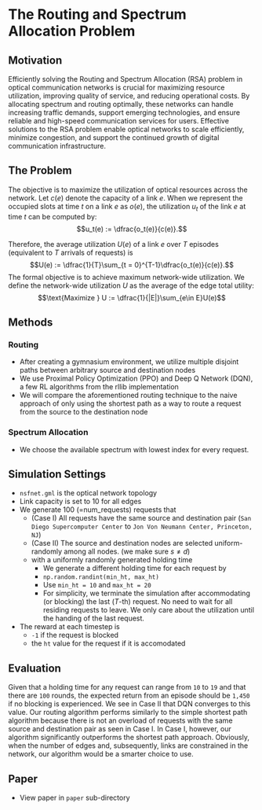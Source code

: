 # The Routing and Spectrum Allocation Problem

## Motivation
Efficiently solving the Routing and Spectrum Allocation (RSA) problem in optical communication networks is crucial for maximizing resource utilization, improving quality of service, and reducing operational costs. By allocating spectrum and routing optimally, these networks can handle increasing traffic demands, support emerging technologies, and ensure reliable and high-speed communication services for users. Effective solutions to the RSA problem enable optical networks to scale efficiently, minimize congestion, and support the continued growth of digital communication infrastructure.

## The Problem
The objective is to maximize the utilization of optical resources across the network. Let $c(e)$ denote the capacity of a link $e$. When we represent the occupied slots at time $t$ on a link $e$ as $o(e)$, the utilization $u_t$ of the link $e$ at time $t$ can be computed by:
$$u_t(e) := \dfrac{o_t(e)}{c(e)}.$$

Therefore, the average utilization $U(e)$ of a link $e$ over $T$ episodes (equivalent to $T$ arrivals of requests) is
$$U(e) := \dfrac{1}{T}\sum_{t = 0}^{T-1}\dfrac{o_t(e)}{c(e)}.$$
The formal objective is to achieve maximum network-wide utilization. We define the network-wide utilization $U$ as the average of the edge total utility:
$$\text{Maximize } U := \dfrac{1}{|E|}\sum_{e\in E}U(e)$$

## Methods
### Routing
- After creating a gymnasium environment, we utilize multiple disjoint paths between arbitrary source and destination nodes
- We use Proximal Policy Optimization (PPO) and Deep Q Network (DQN), a few RL algorithms from the rllib implementation
- We will compare the aforementioned routing technique to the naive approach of only using the shortest path as a way to route a request from the source to the destination node

### Spectrum Allocation
- We choose the available spectrum with lowest index for every request.

## Simulation Settings
- ```nsfnet.gml``` is the optical network topology
- Link capacity is set to 10 for all edges
- We generate 100 (=num_requests) requests that
   - (Case I) All requests have the same source and destination pair (```San Diego Supercomputer Center``` to ```Jon Von Neumann Center, Princeton, NJ```)
   - (Case II) The source and destination nodes are selected uniform-randomly among all nodes. (we make sure $s \neq d$)
   - with a uniformly randomly generated holding time
     - We generate a different holding time for each request by
     - ```np.random.randint(min_ht, max_ht)```
     - Use ```min_ht = 10``` and ```max_ht = 20```
     - For simplicity, we terminate the simulation after accommodating (or blocking) the last ($T$-th) request. No need to wait for all residing requests to leave. We only care about the utilization until the handing of the last request.
- The reward at each timestep is
   - ```-1``` if the request is blocked
   - the ```ht``` value for the request if it is accomodated

## Evaluation
Given that a holding time for any request can range from ```10``` to ```19``` and that there are ```100``` rounds, the expected return from an episode should be ```1,450``` if no blocking is experienced. We see in Case II that DQN converges to this value. Our routing algorithm performs similarly to the simple shortest path algorithm because there is not an overload of requests with the same source and destination pair as seen in Case I.
In Case I, however, our algorithm significantly outperforms the shortest path approach. Obviously, when the number of edges and, subsequently, links are constrained in the network, our algorithm would be a smarter choice to use.

## Paper
- View paper in ```paper``` sub-directory
